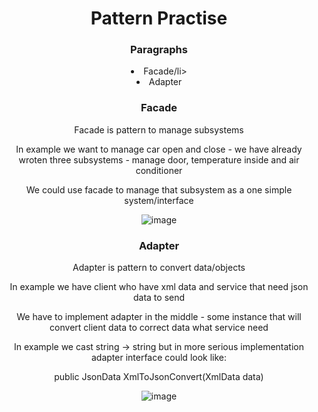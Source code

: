 <!DOCTYPE html>
<html>
<head>
</head>
<body style="margin: auto; text-align: center;">
    
<h1> Pattern Practise </h1>
<p />
<h3>Paragraphs</h3>
<li>Facade/li>
<li>Adapter</li>

 <h3> Facade </h3>
 <p> Facade is pattern to manage subsystems </p>
 <p>In example we want to manage car open and close - we have already wroten three subsystems - manage door, temperature inside and air conditioner</p>
 <p>We could use facade to manage that subsystem as a one simple system/interface</p>

 ![image](https://github.com/kadisin/PatternsPractise/assets/38622355/f896a45c-c3d2-4a7b-befa-2ba848202335)



 <h3> Adapter </h3>
 <p>Adapter is pattern to convert data/objects</p>
 <p>In example we have client who have xml data and service that need json data to send</p>
 <p>We have to implement adapter in the middle - some instance that will convert client data to correct data what service need</p>
 <p>In example we cast string -> string but in more serious implementation adapter interface could look like:</p>
 <p>public JsonData XmlToJsonConvert(XmlData data)</p>

 ![image](https://github.com/kadisin/PatternsPractise/assets/38622355/eb61392e-c24b-4b10-87f8-0e46e2ea7507)


 
</body>
</html>
